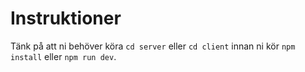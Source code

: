 # Instruktioner

Tänk på att ni behöver köra `cd server` eller `cd client` innan ni kör `npm install` eller `npm run dev`.
